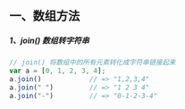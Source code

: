 ## 一、数组方法

##### 1、join() 数组转字符串
```javascript
// join() 将数组中的所有元素转化成字符串链接起来
var a = [0, 1, 2, 3, 4];
a.join()            // => "1,2,3,4"
a.join(" ")         // => "1 2 3 4"
a.join("-")         // => "0-1-2-3-4"
```
